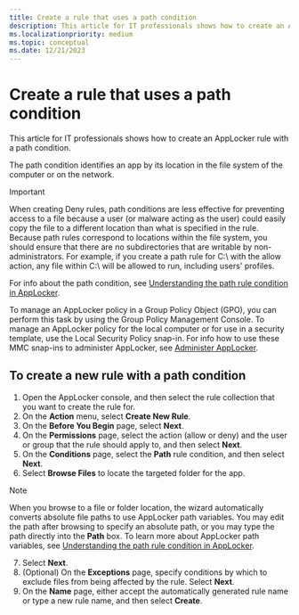 ```yaml
---
title: Create a rule that uses a path condition
description: This article for IT professionals shows how to create an AppLocker rule with a path condition.
ms.localizationpriority: medium
ms.topic: conceptual
ms.date: 12/21/2023
---
```


# Create a rule that uses a path condition

This article for IT professionals shows how to create an AppLocker rule with a path condition.

The path condition identifies an app by its location in the file system of the computer or on the network.

> [!IMPORTANT]
> When creating Deny rules, path conditions are less effective for preventing access to a file because a user (or malware acting as the user) could easily copy the file to a different location than what is specified in the rule. Because path rules correspond to locations within the file system, you should ensure that there are no subdirectories that are writable by non-administrators. For example, if you create a path rule for C:\\ with the allow action, any file within C:\\ will be allowed to run, including users' profiles.

For info about the path condition, see [Understanding the path rule condition in AppLocker](understanding-the-path-rule-condition-in-applocker.md).

To manage an AppLocker policy in a Group Policy Object (GPO), you can perform this task by using the Group Policy Management Console. To manage an AppLocker policy for the local computer or for use in a security template, use the Local Security Policy snap-in. For info how to use these MMC snap-ins to administer AppLocker, see [Administer AppLocker](administer-applocker.md#using-the-mmc-snap-ins-to-administer-applocker).

## To create a new rule with a path condition

1. Open the AppLocker console, and then select the rule collection that you want to create the rule for.
2. On the **Action** menu, select **Create New Rule**.
3. On the **Before You Begin** page, select **Next**.
4. On the **Permissions** page, select the action (allow or deny) and the user or group that the rule should apply to, and then select **Next**.
5. On the **Conditions** page, select the **Path** rule condition, and then select **Next**.
6. Select **Browse Files** to locate the targeted folder for the app.

  > [!NOTE]
  > When you browse to a file or folder location, the wizard automatically converts absolute file paths to use AppLocker path variables. You may edit the path after browsing to specify an absolute path, or you may type the path directly into the **Path** box. To learn more about AppLocker path variables, see [Understanding the path rule condition in AppLocker](understanding-the-path-rule-condition-in-applocker.md).

7. Select **Next**.
8. (Optional) On the **Exceptions** page, specify conditions by which to exclude files from being affected by the rule. Select **Next**.
9. On the **Name** page, either accept the automatically generated rule name or type a new rule name, and then select **Create**.
